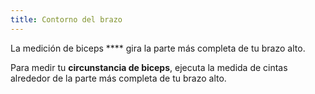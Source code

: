 ```yaml
---
title: Contorno del brazo
---
```


La medición de biceps \*\*\*\* gira la parte más completa de tu brazo alto.

Para medir tu **circunstancia de biceps**, ejecuta la medida de cintas alrededor de la parte más completa de tu brazo alto.
